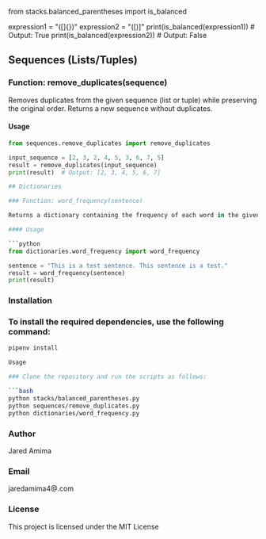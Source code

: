 from stacks.balanced_parentheses import is_balanced

expression1 = "([]{})"
expression2 = "([)]"
print(is_balanced(expression1))  # Output: True
print(is_balanced(expression2))  # Output: False

## Sequences (Lists/Tuples)

### Function: remove_duplicates(sequence)

Removes duplicates from the given sequence (list or tuple) while preserving the original order. Returns a new sequence without duplicates.

#### Usage

```python
from sequences.remove_duplicates import remove_duplicates

input_sequence = [2, 3, 2, 4, 5, 3, 6, 7, 5]
result = remove_duplicates(input_sequence)
print(result)  # Output: [2, 3, 4, 5, 6, 7]

## Dictionaries

### Function: word_frequency(sentence)

Returns a dictionary containing the frequency of each word in the given sentence. Ignores punctuation and considers words in a case-insensitive manner.

#### Usage

```python
from dictionaries.word_frequency import word_frequency

sentence = "This is a test sentence. This sentence is a test."
result = word_frequency(sentence)
print(result)
```

### Installation

### To install the required dependencies, use the following command:

```bash
pipenv install

Usage

### Clone the repository and run the scripts as follows:

```bash
python stacks/balanced_parentheses.py
python sequences/remove_duplicates.py
python dictionaries/word_frequency.py
```
### Author

Jared Amima

### Email 
jaredamima4@.com 

### License

This project is licensed under the MIT License 